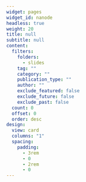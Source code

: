 ```yaml
---
widget: pages
widget_id: nanode
headless: true
weight: 20
title: null
subtitle: null
content:
  filters:
    folders:
      - slides
    tag: ""
    category: ""
    publication_type: ""
    author: ""
    exclude_featured: false
    exclude_future: false
    exclude_past: false
  count: 0
  offset: 0
  order: desc
design:
  view: card
  columns: "1"
  spacing:
    padding:
      - 3rem
      - 0
      - 2rem
      - 0
---
```

